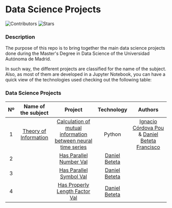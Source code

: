 # Data Science Projects

![Contributors](https://img.shields.io/github/contributors/dbeteta-w/data_science_projects)
![Stars](https://img.shields.io/github/stars/dbeteta-w/data_science_projects) 

### Description

The purpose of this repo is to bring together the main data science projects done 
during the Master's Degree in Data Science of the Universidad Autónoma de Madrid.

In such way, the different projects are classified for the name of the subject. 
Also, as most of them are developed in a Jupyter Notebook, you can have 
a quick view of the technologies used checking out the following table:

### Data Science Projects
| Nº  |    Name of the subject    |                                                                                         Project                                                                                         |                  Technology                   |                                                                                      Authors                                                                                       |
|:---:|:-------------------------:|:---------------------------------------------------------------------------------------------------------------------------------------------------------------------------------------:|:---------------------------------------------:|:----------------------------------------------------------------------------------------------------------------------------------------------------------------------------------:|
|  1  | [Theory of Information]() | [Calculation of mutual information between neural time series](https://github.com/dbeteta-w/linguistic_data_treatment/blob/main/processes/validators/has_a_properly_amount_of_words.py) |                    Python                     | [Ignacio Córdova Pou](https://www.linkedin.com/in/ignacio-c%C3%B3rdova-pou-797b0522b/) & [Daniel Beteta Francisco](https://www.linkedin.com/in/daniel-beteta-francisco-a2b254149/) |
|  2  |                           |                       [Has Parallel Number Val](https://github.com/dbeteta-w/linguistic_data_treatment/blob/main/processes/validators/has_parallel_number_val.py)                       | [Daniel Beteta](https://github.com/dbeteta-w) |                                                                                                                                                                                    |
|  3  |                           |                      [Has Parallel Symbol Val](https://github.com/dbeteta-w/linguistic_data_treatment/blob/main/processes/validators/has_parallel_symbols_val.py)                       | [Daniel Beteta](https://github.com/dbeteta-w) |                                                                                                                                                                                    |
|  4  |                           |                [Has Properly Length Factor Val](https://github.com/dbeteta-w/linguistic_data_treatment/blob/main/processes/validators/has_properly_length_factor_val.py)                | [Daniel Beteta](https://github.com/dbeteta-w) |                                                                                                                                                                                    |

